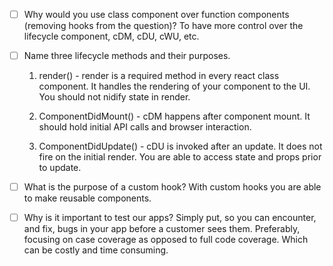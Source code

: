 - [ ] Why would you use class component over function components (removing hooks from the question)?
    To have more control over the lifecycle component, cDM, cDU, cWU, etc.

- [ ] Name three lifecycle methods and their purposes.
    1) render() - render is a required method in every react class component. It handles the rendering of your component to the UI. You should not nidify state in render.

    2) ComponentDidMount() - cDM happens after component mount. It should hold initial API calls and browser interaction.
    
    3) ComponentDidUpdate() - cDU is invoked after an update. It does not fire on the initial render. You are able to access state and props prior to update.

- [ ] What is the purpose of a custom hook?
    With custom hooks you are able to make reusable components.

- [ ] Why is it important to test our apps?
    Simply put, so you can encounter, and fix, bugs in your app before a customer sees them. Preferably, focusing on case coverage as opposed to full code coverage. Which can be costly and time consuming.
